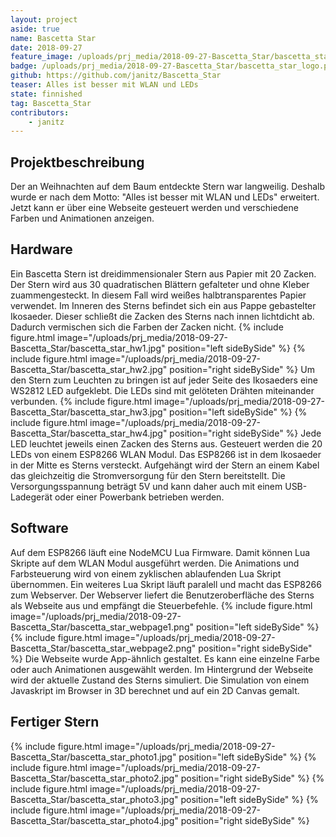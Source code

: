 ```yaml
---
layout: project
aside: true
name: Bascetta Star
date: 2018-09-27
feature_image: /uploads/prj_media/2018-09-27-Bascetta_Star/bascetta_star_feature_image.jpg
badge: /uploads/prj_media/2018-09-27-Bascetta_Star/bascetta_star_logo.png
github: https://github.com/janitz/Bascetta_Star
teaser: Alles ist besser mit WLAN und LEDs
state: finnished
tag: Bascetta_Star
contributors:
    - janitz
---
```


## Projektbeschreibung
Der an Weihnachten auf dem Baum entdeckte Stern war langweilig. Deshalb wurde er nach dem Motto: "Alles ist besser mit WLAN und LEDs" erweitert. Jetzt kann er über eine Webseite gesteuert werden und verschiedene Farben und Animationen anzeigen.

## Hardware
Ein Bascetta Stern ist dreidimmensionaler Stern aus Papier mit 20 Zacken. Der Stern wird aus 30 quadratischen Blättern gefalteter und ohne Kleber zuammengesteckt. In diesem Fall wird weißes halbtransparentes Papier verwendet. Im Inneren des Sterns befindet sich ein aus Pappe gebastelter Ikosaeder. Dieser schließt die Zacken des Sterns nach innen lichtdicht ab. Dadurch vermischen sich die Farben der Zacken nicht.
{% include figure.html image="/uploads/prj_media/2018-09-27-Bascetta_Star/bascetta_star_hw1.jpg" position="left sideBySide" %}
{% include figure.html image="/uploads/prj_media/2018-09-27-Bascetta_Star/bascetta_star_hw2.jpg" position="right sideBySide" %}
Um den Stern zum Leuchten zu bringen ist auf jeder Seite des Ikosaeders eine WS2812 LED aufgeklebt. Die LEDs sind mit gelöteten Drähten miteinander verbunden.
{% include figure.html image="/uploads/prj_media/2018-09-27-Bascetta_Star/bascetta_star_hw3.jpg" position="left sideBySide" %}
{% include figure.html image="/uploads/prj_media/2018-09-27-Bascetta_Star/bascetta_star_hw4.jpg" position="right sideBySide" %}
Jede LED leuchtet jeweils einen Zacken des Sterns aus. Gesteuert werden die 20 LEDs von einem ESP8266 WLAN Modul. Das ESP8266 ist in dem Ikosaeder in der Mitte es Sterns versteckt. Aufgehängt wird der Stern an einem Kabel das gleichzeitig die Stromversorgung für den Stern bereitstellt. Die Versorgungsspannung beträgt 5V und kann daher auch mit einem USB-Ladegerät oder einer Powerbank betrieben werden.

## Software
Auf dem ESP8266 läuft eine NodeMCU Lua Firmware. Damit können Lua Skripte auf dem WLAN Modul ausgeführt werden. Die Animations und Farbsteuerung wird von einem zyklischen ablaufenden Lua Skript übernommen. Ein weiteres Lua Skript läuft paralell und macht das ESP8266 zum Webserver. Der Webserver liefert die Benutzeroberfläche des Sterns als Webseite aus und empfängt die Steuerbefehle.
{% include figure.html image="/uploads/prj_media/2018-09-27-Bascetta_Star/bascetta_star_webpage1.png" position="left sideBySide" %}
{% include figure.html image="/uploads/prj_media/2018-09-27-Bascetta_Star/bascetta_star_webpage2.png" position="right sideBySide" %}
Die Webseite wurde App-ähnlich gestaltet. Es kann eine einzelne Farbe oder auch Animationen ausgewählt werden. Im Hintergrund der Webseite wird der aktuelle Zustand des Sterns simuliert. Die Simulation von einem Javaskript im Browser in 3D berechnet und auf ein 2D Canvas gemalt.

## Fertiger Stern
{% include figure.html image="/uploads/prj_media/2018-09-27-Bascetta_Star/bascetta_star_photo1.jpg" position="left sideBySide" %}
{% include figure.html image="/uploads/prj_media/2018-09-27-Bascetta_Star/bascetta_star_photo2.jpg" position="right sideBySide" %}
{% include figure.html image="/uploads/prj_media/2018-09-27-Bascetta_Star/bascetta_star_photo3.jpg" position="left sideBySide" %}
{% include figure.html image="/uploads/prj_media/2018-09-27-Bascetta_Star/bascetta_star_photo4.jpg" position="right sideBySide" %}